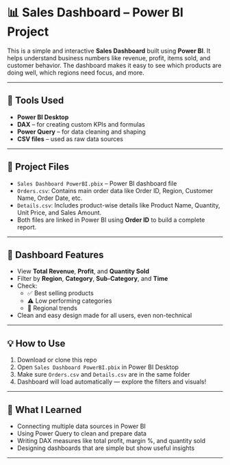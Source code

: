 # 📊 Sales Dashboard – Power BI Project

This is a simple and interactive **Sales Dashboard** built using **Power BI**. It helps understand business numbers like revenue, profit, items sold, and customer behavior. The dashboard makes it easy to see which products are doing well, which regions need focus, and more.

---

## 🔧 Tools Used
- **Power BI Desktop**
- **DAX** – for creating custom KPIs and formulas
- **Power Query** – for data cleaning and shaping
- **CSV files** – used as raw data sources

---

## 📁 Project Files

- `Sales Dashboard PowerBI.pbix` – Power BI dashboard file
- `Orders.csv`: Contains main order data like Order ID, Region, Customer Name, Order Date, etc.
- `Details.csv`: Includes product-wise details like Product Name, Quantity, Unit Price, and Sales Amount.
- Both files are linked in Power BI using **Order ID** to build a complete report.

---

## 📌 Dashboard Features

- View **Total Revenue**, **Profit**, and **Quantity Sold**
- Filter by **Region**, **Category**, **Sub-Category**, and **Time**
- Check:
  - ✅ Best selling products
  - ⚠️ Low performing categories
  - 📍 Regional trends
- Clean and easy design made for all users, even non-technical

---

## 💡 How to Use

1. Download or clone this repo
2. Open `Sales Dashboard PowerBI.pbix` in Power BI Desktop
3. Make sure `Orders.csv` and `Details.csv` are in the same folder
4. Dashboard will load automatically — explore the filters and visuals!

---

## 🧠 What I Learned

- Connecting multiple data sources in Power BI  
- Using Power Query to clean and prepare data  
- Writing DAX measures like total profit, margin %, and quantity sold  
- Designing dashboards that are simple but show useful insights

---

